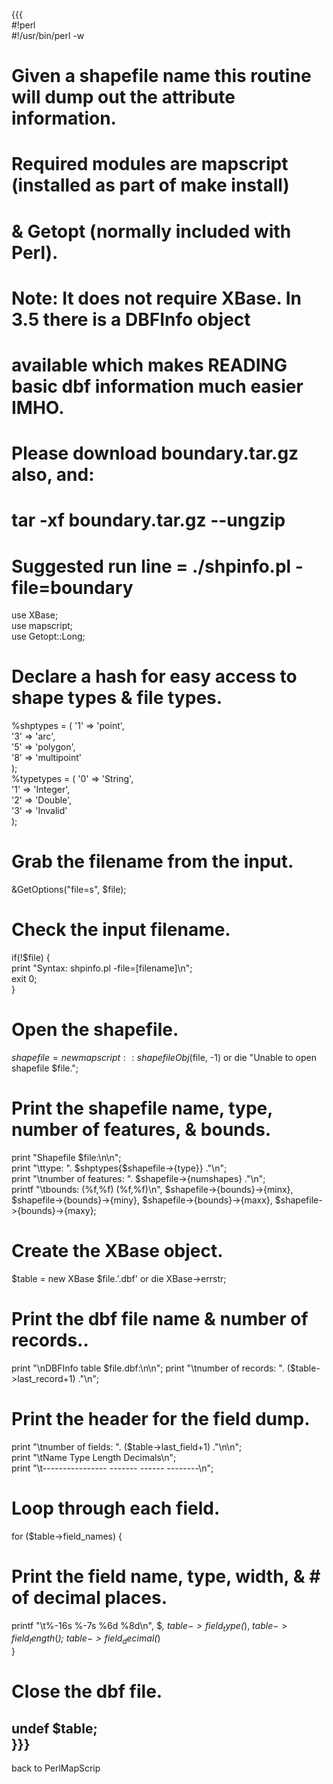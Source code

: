 {{{                                                                                                                                                                                               
#!perl                                                                                                                                                                                            
#!/usr/bin/perl -w                                                                                                                                                                                
#                                                                                                                                                                                                 
# Given a shapefile name this routine will dump out the attribute information.                                                                                                                    
#                                                                                                                                                                                                 
# Required modules are mapscript (installed as part of make install)                                                                                                                              
#    & Getopt (normally included with Perl).                                                                                                                                                      
#   Note: It does not require XBase. In 3.5 there is a DBFInfo object                                                                                                                             
#         available which makes READING basic dbf information much easier IMHO.                                                                                                                   
#   Please download boundary.tar.gz also, and:                                                                                                                                                    
#     tar -xf boundary.tar.gz --ungzip                                                                                                                                                            
#                                                                                                                                                                                                 
# Suggested run line = ./shpinfo.pl -file=boundary                                                                                                                                                
use XBase;                                                                                                                                                                                        
use mapscript;                                                                                                                                                                                    
use Getopt::Long;                                                                                                                                                                                 
#                                                                                                                                                                                                 
# Declare a hash for easy access to shape types & file types.                                                                                                                                     
%shptypes = ( '1' => 'point',                                                                                                                                                                     
           '3' => 'arc',                                                                                                                                                                          
           '5' => 'polygon',                                                                                                                                                                      
           '8' => 'multipoint'                                                                                                                                                                    
         );                                                                                                                                                                                       
%typetypes = ( '0' => 'String',                                                                                                                                                                   
            '1' => 'Integer',                                                                                                                                                                     
            '2' => 'Double',                                                                                                                                                                      
            '3' => 'Invalid'                                                                                                                                                                      
          );                                                                                                                                                                                      
#                                                                                                                                                                                                 
# Grab the filename from the input.                                                                                                                                                               
&GetOptions("file=s", \$file);                                                                                                                                                                    
#                                                                                                                                                                                                 
# Check the input filename.                                                                                                                                                                       
if(!$file) {                                                                                                                                                                                      
  print "Syntax: shpinfo.pl -file=[filename]\n";                                                                                                                                                  
  exit 0;                                                                                                                                                                                         
}                                                                                                                                                                                                 
#                                                                                                                                                                                                 
# Open the shapefile.                                                                                                                                                                             
$shapefile = new mapscript::shapefileObj($file, -1) or die "Unable to open shapefile $file.";                                                                                                     
#                                                                                                                                                                                                 
# Print the shapefile name, type, number of features, & bounds.                                                                                                                                   
print "Shapefile $file:\n\n";                                                                                                                                                                     
print "\ttype: ". $shptypes{$shapefile->{type}} ."\n";                                                                                                                                            
print "\tnumber of features: ". $shapefile->{numshapes} ."\n";                                                                                                                                    
printf "\tbounds: (%f,%f) (%f,%f)\n", $shapefile->{bounds}->{minx}, $shapefile->{bounds}->{miny}, $shapefile->{bounds}->{maxx}, $shapefile->{bounds}->{maxy};                                     
#                                                                                                                                                                                                 
# Create the XBase object.                                                                                                                                                                        
$table = new XBase $file.'.dbf' or die XBase->errstr;                                                                                                                                             
#                                                                                                                                                                                                 
# Print the dbf file name & number of records..                                                                                                                                                   
print "\nDBFInfo table $file.dbf:\n\n";                                                                                                                                                           
print "\tnumber of records: ". ($table->last_record+1) ."\n";                                                                                                                                     
#                                                                                                                                                                                                 
# Print the header for the field dump.                                                                                                                                                            
print "\tnumber of fields: ". ($table->last_field+1) ."\n\n";                                                                                                                                     
print "\tName             Type    Length Decimals\n";                                                                                                                                             
print "\t---------------- ------- ------ --------\n";                                                                                                                                             
#                                                                                                                                                                                                 
# Loop through each field.                                                                                                                                                                        
for ($table->field_names) {                                                                                                                                                                       
  #                                                                                                                                                                                               
  # Print the field name, type, width, & # of decimal places.                                                                                                                                     
  printf "\t%-16s %-7s %6d %8d\n", $_, $table->field_type($_), $table->field_length($_); $table->field_decimal($_)                                                                                
}                                                                                                                                                                                                 
#                                                                                                                                                                                                 
# Close the dbf file.                                                                                                                                                                             
undef $table;                                                                                                                                                                                     
}}}                                                                                                                                                                                               
----                                                                                                                                                                                              
back to PerlMapScrip
